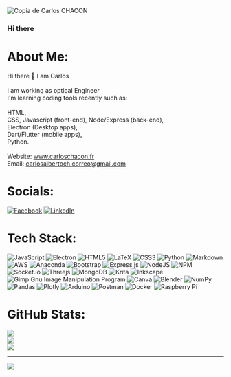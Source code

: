 ![Copia de Carlos CHACON](https://user-images.githubusercontent.com/23017385/218588631-e5fea0bd-53b6-40c2-b8af-200d6dc695ff.png)

### Hi there 

# About Me:
Hi there 👋 I am Carlos <br><br>I am working as optical Engineer<br>I'm learning coding tools recently such as: <br> <br>HTML,<br>CSS, Javascript (front-end), Node/Express (back-end),<br>Electron (Desktop apps),<br>Dart/Flutter (mobile apps),<br>Python.<br><br>Website: www.carloschacon.fr<br>Email: carlosalbertoch.correo@gmail.com


#  Socials:
[![Facebook](https://img.shields.io/badge/Facebook-%231877F2.svg?logo=Facebook&logoColor=white)](https://facebook.com/carlosalberto.chacon.35) [![LinkedIn](https://img.shields.io/badge/LinkedIn-%230077B5.svg?logo=linkedin&logoColor=white)](https://linkedin.com/in/carlos-chacon-50bbbb17b) 

#  Tech Stack:
![JavaScript](https://img.shields.io/badge/javascript-%23323330.svg?style=flat&logo=javascript&logoColor=%23F7DF1E) ![Electron](https://img.shields.io/badge/Electron-21759B?style=flat&logo=Electron&logoColor=white) ![HTML5](https://img.shields.io/badge/html5-%23E34F26.svg?style=flat&logo=html5&logoColor=white) ![LaTeX](https://img.shields.io/badge/latex-%23008080.svg?style=flat&logo=latex&logoColor=white) ![CSS3](https://img.shields.io/badge/css3-%231572B6.svg?style=flat&logo=css3&logoColor=white) ![Python](https://img.shields.io/badge/python-3670A0?style=flat&logo=python&logoColor=ffdd54) ![Markdown](https://img.shields.io/badge/markdown-%23000000.svg?style=flat&logo=markdown&logoColor=white) ![AWS](https://img.shields.io/badge/AWS-%23FF9900.svg?style=flat&logo=amazon-aws&logoColor=white) ![Anaconda](https://img.shields.io/badge/Anaconda-%2344A833.svg?style=flat&logo=anaconda&logoColor=white) ![Bootstrap](https://img.shields.io/badge/bootstrap-%23563D7C.svg?style=flat&logo=bootstrap&logoColor=white) ![Express.js](https://img.shields.io/badge/express.js-%23404d59.svg?style=flat&logo=express&logoColor=%2361DAFB) ![NodeJS](https://img.shields.io/badge/node.js-6DA55F?style=flat&logo=node.js&logoColor=white) ![NPM](https://img.shields.io/badge/NPM-%23000000.svg?style=flat&logo=npm&logoColor=white) ![Socket.io](https://img.shields.io/badge/Socket.io-black?style=flat&logo=socket.io&badgeColor=010101) ![Threejs](https://img.shields.io/badge/threejs-black?style=flat&logo=three.js&logoColor=white) ![MongoDB](https://img.shields.io/badge/MongoDB-%234ea94b.svg?style=flat&logo=mongodb&logoColor=white) ![Krita](https://img.shields.io/badge/Krita-203759?style=flat&logo=krita&logoColor=EEF37B) ![Inkscape](https://img.shields.io/badge/Inkscape-e0e0e0?style=flat&logo=inkscape&logoColor=080A13) ![Gimp Gnu Image Manipulation Program](https://img.shields.io/badge/Gimp-657D8B?style=flat&logo=gimp&logoColor=FFFFFF) ![Canva](https://img.shields.io/badge/Canva-%2300C4CC.svg?style=flat&logo=Canva&logoColor=white) ![Blender](https://img.shields.io/badge/blender-%23F5792A.svg?style=flat&logo=blender&logoColor=white) ![NumPy](https://img.shields.io/badge/numpy-%23013243.svg?style=flat&logo=numpy&logoColor=white) ![Pandas](https://img.shields.io/badge/pandas-%23150458.svg?style=flat&logo=pandas&logoColor=white) ![Plotly](https://img.shields.io/badge/Plotly-%233F4F75.svg?style=flat&logo=plotly&logoColor=white) ![Arduino](https://img.shields.io/badge/-Arduino-00979D?style=flat&logo=Arduino&logoColor=white) ![Postman](https://img.shields.io/badge/Postman-FF6C37?style=flat&logo=postman&logoColor=white) ![Docker](https://img.shields.io/badge/docker-%230db7ed.svg?style=flat&logo=docker&logoColor=white) ![Raspberry Pi](https://img.shields.io/badge/-RaspberryPi-C51A4A?style=flat&logo=Raspberry-Pi)
#  GitHub Stats:
![](https://github-readme-stats.vercel.app/api?username=carlosalbertoch&theme=prussian&hide_border=false&include_all_commits=false&count_private=false)<br/>
![](https://github-readme-streak-stats.herokuapp.com/?user=carlosalbertoch&theme=prussian&hide_border=false)<br/>
![](https://github-readme-stats.vercel.app/api/top-langs/?username=carlosalbertoch&theme=prussian&hide_border=false&include_all_commits=false&count_private=false&layout=compact)

---
[![](https://visitcount.itsvg.in/api?id=carlosalbertoch&icon=1&color=12)](https://visitcount.itsvg.in)

